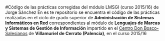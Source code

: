 #Código de las prácticas corregidas del módulo LMSGI (curso 2015/16) de Jorge Sánchez
En es te repositorio se encuentra el código de las prácticas realizadas en el ciclo de grado superior de **Administración de Sistemas Informáticos en Red** correspondientes al módulo de **Lenguajes de Marcas y Sistemas de Gestión de Información** impartido en el [Centro Don Bosco-Salesianos](http://www.salesianosvillamuriel.com) de **Villamuriel de Cerrato (Palencia)**, en el curso 2015/16
